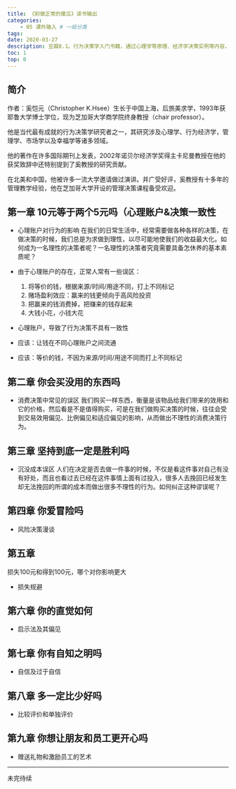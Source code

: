```yaml
---
title: 《别做正常的傻瓜》读书输出
categories:
    - 05 课外输入 # 一级分类
tags:
date: 2020-03-27
description: 豆瓣8.1。行为决策学入门书籍，通过心理学等原理、经济学决策实例等内容，讲述什么是决策理性，分析决策误区，让你的每一个行为都得到最优解。
toc: 1
top: 0
---
```


## 简介
作者：奚恺元（Christopher K.Hsee）生长于中国上海，后旅美求学，1993年获耶鲁大学博士学位，现为芝加哥大学商学院终身教授（chair professor）。

他是当代最有成就的行为决策学研究者之一，其研究涉及心理学、行为经济学，管理学、市场学以及幸福学等诸多领域。

他的著作在许多国际期刊上发表，2002年诺贝尔经济学奖得主卡尼曼教授在他的获奖致辞中还特别提到了奚教授的研究贡献。

在北美和中国，他被许多一流大学邀请做过演讲。并广受好评，奚教授有十多年的管理教学经验，他在芝加哥大学开设的管理决策课程备受欢迎。

## 第一章 10元等于两个5元吗（心理账户&决策一致性
- 心理账户对行为的影响
在我们的日常生活中，经常需要做各种各样的决策，在做决策的时候，我们总是为求做到理性，以尽可能地使我们的收益最大化。如何成为一名理性的决策者呢？一名理性的决策者究竟需要具备怎休养的基本素质呢？

- 由于心理账户的存在，正常人常有一些误区：

  1. 将等价的钱，根据来源/时间/用途不同，打上不同标记
  2. 赌场盈利效应：赢来的钱更倾向于高风险投资
  3. 把赢来的钱消费掉，把赚来的钱存起来
  4. 大钱小花，小钱大花

- 心理账户，导致了行为决策不具有一致性
- 应该：让钱在不同心理账户之间流通
- 应该：等价的钱，不因为来源/时间/用途不同而打上不同标记

## 第二章 你会买没用的东西吗
- 消费决策中常见的误区
我们购买一样东西，衡量是该物品给我们带来的效用和它的价格，然后看是不是值得购买，可是在我们做购买决策的时候，往往会受到交易效用偏见、比例偏见和适应偏见的影响，从而做出不理性的消费决策行为。

## 第三章 坚持到底一定是胜利吗
- 沉没成本误区
人们在决定是否去做一件事的时候，不仅是看这件事对自己有没有好处，而且也看过去已经在这件事情上面有过投入，很多人去挽回已经发生却无法挽回的所谓的成本而做出很多不理性的行为。如何纠正这种谬误呢？

## 第四章 你爱冒险吗
- 风险决策漫谈

## 第五章
损失100元和得到100元，哪个对你影响更大
- 损失规避

## 第六章 你的直觉如何
- 启示法及其偏见

## 第七章 你有自知之明吗
- 自信及过于自信

## 第八章 多一定比少好吗
- 比较评价和单独评价

## 第九章 你想让朋友和员工更开心吗
- 赠送礼物和激励员工的艺术

--------------------------------
未完待续